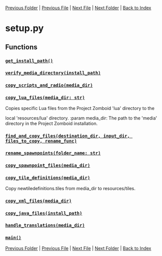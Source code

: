[Previous Folder](../roomdefine.md) | [Previous File](page_manager.md) | [Next File](version.md) | [Next Folder](../fluids/fluid_article.md) | [Back to Index](../../index.md)

# setup.py

## Functions

### [`get_install_path()`](https://github.com/Vaileasys/pz-wiki_parser/blob/main/scripts/core/setup.py#L10)
### [`verify_media_directory(install_path)`](https://github.com/Vaileasys/pz-wiki_parser/blob/main/scripts/core/setup.py#L57)
### [`copy_scripts_and_radio(media_dir)`](https://github.com/Vaileasys/pz-wiki_parser/blob/main/scripts/core/setup.py#L64)
### [`copy_lua_files(media_dir: str)`](https://github.com/Vaileasys/pz-wiki_parser/blob/main/scripts/core/setup.py#L94)

Copies specific Lua files from the Project Zomboid 'lua' directory to the

local 'resources/lua' directory.
:param media_dir: The path to the 'media' directory in the Project Zomboid installation.

### [`find_and_copy_files(destination_dir, input_dir, files_to_copy, rename_func)`](https://github.com/Vaileasys/pz-wiki_parser/blob/main/scripts/core/setup.py#L177)
### [`rename_spawnpoints(folder_name: str)`](https://github.com/Vaileasys/pz-wiki_parser/blob/main/scripts/core/setup.py#L193)
### [`copy_spawnpoint_files(media_dir)`](https://github.com/Vaileasys/pz-wiki_parser/blob/main/scripts/core/setup.py#L197)
### [`copy_tile_definitions(media_dir)`](https://github.com/Vaileasys/pz-wiki_parser/blob/main/scripts/core/setup.py#L209)

Copy newtiledefinitions.tiles from media_dir to resources/tiles.

### [`copy_xml_files(media_dir)`](https://github.com/Vaileasys/pz-wiki_parser/blob/main/scripts/core/setup.py#L221)
### [`copy_java_files(install_path)`](https://github.com/Vaileasys/pz-wiki_parser/blob/main/scripts/core/setup.py#L259)
### [`handle_translations(media_dir)`](https://github.com/Vaileasys/pz-wiki_parser/blob/main/scripts/core/setup.py#L287)
### [`main()`](https://github.com/Vaileasys/pz-wiki_parser/blob/main/scripts/core/setup.py#L301)


[Previous Folder](../roomdefine.md) | [Previous File](page_manager.md) | [Next File](version.md) | [Next Folder](../fluids/fluid_article.md) | [Back to Index](../../index.md)

